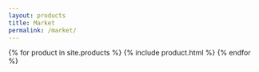 ```yaml
---
layout: products
title: Market
permalink: /market/
---
```

{% for product in site.products %}
  {% include product.html %}
{% endfor %}